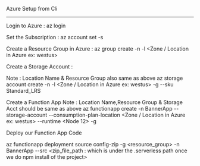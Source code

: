 


Azure Setup from Cli
**************************
Login to Azure : az login

Set the Subscription : az account set -s <subscription Name>

Create a Resource Group in Azure : az group create -n <resource group> -l <Zone / Location in Azure ex: westus>

Create a Storage Account :

Note : Location Name & Resource Group also same as above
az storage account create -n <Storage Acct Name> -l <Zone / Location in Azure ex: westus>  -g <resource group>
  --sku Standard_LRS

Create a Function App
Note : Location Name,Resource Group & Storage Acct should be same as above
  az functionapp create -n BannerApp --storage-account <Storage Acct Name> --consumption-plan-location <Zone / Location in Azure ex: westus>
  --runtime <Node 12>  -g <resource group>

Deploy our Function App Code

az functionapp deployment source config-zip -g <resource_group> -n BannerApp --src <zip_file_path : which is under the .serverless path once we do npm install of the project>

